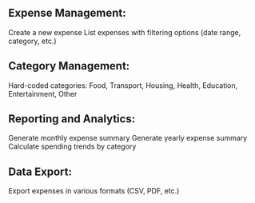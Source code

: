## Expense Management:

Create a new expense
List expenses with filtering options (date range, category, etc.)

## Category Management:

Hard-coded categories: Food, Transport, Housing, Health, Education, Entertainment, Other

## Reporting and Analytics:

Generate monthly expense summary
Generate yearly expense summary
Calculate spending trends by category

## Data Export:

Export expenses in various formats (CSV, PDF, etc.)
